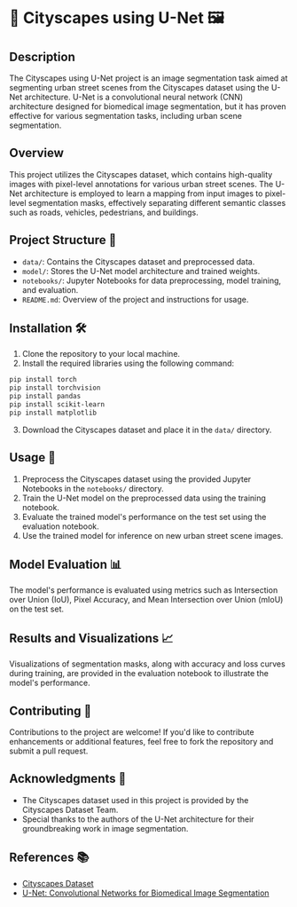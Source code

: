# 🌆 Cityscapes using U-Net 🖼️

## Description
The Cityscapes using U-Net project is an image segmentation task aimed at segmenting urban street scenes from the Cityscapes dataset using the U-Net architecture. U-Net is a convolutional neural network (CNN) architecture designed for biomedical image segmentation, but it has proven effective for various segmentation tasks, including urban scene segmentation.

## Overview
This project utilizes the Cityscapes dataset, which contains high-quality images with pixel-level annotations for various urban street scenes. The U-Net architecture is employed to learn a mapping from input images to pixel-level segmentation masks, effectively separating different semantic classes such as roads, vehicles, pedestrians, and buildings.

## Project Structure 📂
- `data/`: Contains the Cityscapes dataset and preprocessed data.
- `model/`: Stores the U-Net model architecture and trained weights.
- `notebooks/`: Jupyter Notebooks for data preprocessing, model training, and evaluation.
- `README.md`: Overview of the project and instructions for usage.

## Installation 🛠️
1. Clone the repository to your local machine.
2. Install the required libraries using the following command:

```bash
pip install torch
pip install torchvision
pip install pandas
pip install scikit-learn
pip install matplotlib
```

3. Download the Cityscapes dataset and place it in the `data/` directory.

## Usage 🚀
1. Preprocess the Cityscapes dataset using the provided Jupyter Notebooks in the `notebooks/` directory.
2. Train the U-Net model on the preprocessed data using the training notebook.
3. Evaluate the trained model's performance on the test set using the evaluation notebook.
4. Use the trained model for inference on new urban street scene images.

## Model Evaluation 📊
The model's performance is evaluated using metrics such as Intersection over Union (IoU), Pixel Accuracy, and Mean Intersection over Union (mIoU) on the test set.

## Results and Visualizations 📈
Visualizations of segmentation masks, along with accuracy and loss curves during training, are provided in the evaluation notebook to illustrate the model's performance.

## Contributing 🤝
Contributions to the project are welcome! If you'd like to contribute enhancements or additional features, feel free to fork the repository and submit a pull request.

## Acknowledgments 🙏
- The Cityscapes dataset used in this project is provided by the Cityscapes Dataset Team.
- Special thanks to the authors of the U-Net architecture for their groundbreaking work in image segmentation.

## References 📚
- [Cityscapes Dataset](https://www.cityscapes-dataset.com/)
- [U-Net: Convolutional Networks for Biomedical Image Segmentation](https://arxiv.org/abs/1505.04597)
